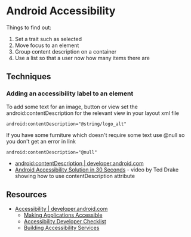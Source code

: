 # Android Accessibility

Things to find out:

1. Set a trait such as selected
2. Move focus to an element
3. Group content description on a container
4. Use a list so that a user now how many items there are



## Techniques

### Adding an accessibility label to an element


To add some text for an image, button or view set the android:contentDescription for the relevant view in your layout xml file

	android:contentDescription="@string/logo_alt"


If you have some furniture which doesn't require some text use @null so you don't get an error in link

	android:contentDescription="@null"


* [android:contentDescription | developer.android.com](http://developer.android.com/reference/android/view/View.html#attr_android:contentDescription)
* [Android Accessibility Solution in 30 Seconds](http://www.youtube.com/watch?v=OtwCe-YlD5k) - video by Ted Drake showing how to use contentDescription attribute


## Resources

* [Accessibility | developer.android.com](http://developer.android.com/guide/topics/ui/accessibility/index.html)
	* [Making Applications Accessible](http://developer.android.com/guide/topics/ui/accessibility/apps.html) 
	* [Accessibility Developer Checklist](http://developer.android.com/guide/topics/ui/accessibility/checklist.html)
	* [Building Accessibility Services](http://developer.android.com/guide/topics/ui/accessibility/services.html)